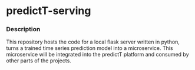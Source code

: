 # predictT-serving


### Description
This repository hosts the code for a local flask server written in python, turns a trained time series prediction model into a microservice. This microservice will be integrated into the predictT platform and consumed by other parts of the projects.
